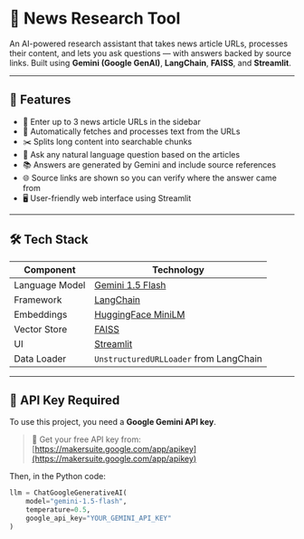 # 📰 News Research Tool

An AI-powered research assistant that takes news article URLs, processes their content, and lets you ask questions — with answers backed by source links. Built using **Gemini (Google GenAI)**, **LangChain**, **FAISS**, and **Streamlit**.

---

## 🚀 Features

- 🔗 Enter up to 3 news article URLs in the sidebar
- 📄 Automatically fetches and processes text from the URLs
- ✂️ Splits long content into searchable chunks
- 🤖 Ask any natural language question based on the articles
- 📚 Answers are generated by Gemini and include source references
- 🌐 Source links are shown so you can verify where the answer came from
- 🖥️ User-friendly web interface using Streamlit

---

## 🛠️ Tech Stack

| Component      | Technology                                              |
|----------------|---------------------------------------------------------|
| Language Model | [Gemini 1.5 Flash](https://ai.google.dev/)              |
| Framework      | [LangChain](https://www.langchain.com/)                |
| Embeddings     | [HuggingFace MiniLM](https://huggingface.co/)          |
| Vector Store   | [FAISS](https://github.com/facebookresearch/faiss)     |
| UI             | [Streamlit](https://streamlit.io/)                     |
| Data Loader    | `UnstructuredURLLoader` from LangChain                 |

---

## 🔐 API Key Required

To use this project, you need a **Google Gemini API key**.

> 🔑 Get your free API key from:  
> [https://makersuite.google.com/app/apikey](https://makersuite.google.com/app/apikey)

Then, in the Python code:
```python
llm = ChatGoogleGenerativeAI(
    model="gemini-1.5-flash",
    temperature=0.5,
    google_api_key="YOUR_GEMINI_API_KEY"
)

